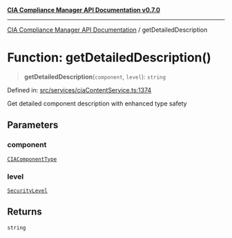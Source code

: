 [**CIA Compliance Manager API Documentation v0.7.0**](../README.md)

***

[CIA Compliance Manager API Documentation](../globals.md) / getDetailedDescription

# Function: getDetailedDescription()

> **getDetailedDescription**(`component`, `level`): `string`

Defined in: [src/services/ciaContentService.ts:1374](https://github.com/Hack23/cia-compliance-manager/blob/main/src/services/ciaContentService.ts#L1374)

Get detailed component description with enhanced type safety

## Parameters

### component

[`CIAComponentType`](../type-aliases/CIAComponentType.md)

### level

[`SecurityLevel`](../type-aliases/SecurityLevel.md)

## Returns

`string`
